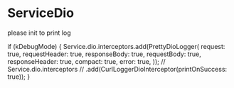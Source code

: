 # ServiceDio

please init to print log

 if (kDebugMode) {
    Service.dio.interceptors.add(PrettyDioLogger(
      request: true,
      requestHeader: true,
      responseBody: true,
      requestBody: true,
      responseHeader: true,
      compact: true,
      error: true,
    ));
    // Service.dio.interceptors
    //     .add(CurlLoggerDioInterceptor(printOnSuccess: true));
  }
